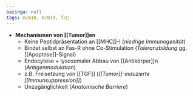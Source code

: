 ```yaml
---
bazinga: null
tags: m/m18, m/m19, f/🦀
---
```

- **Mechanismen von [[Tumor]]en**
	- Keine Peptidpräsentation an [[MHC]]-I (*niedrige Immunogenität*)
	- Bindet selbst an Fas-R ohne Co-Stimulation (*Toleranzbildung* gg. [[Apoptose]]-Signal)
	- Endocytose + lysosomaler Abbau von [[Antikörper]]n (*Antigenmodulation*)
	- z.B. Freisetzung von [[TGF]] (*[[Tumor]]-induzierte [[Immunsuppression]]*)
	- Unzugänglichkeit (*Anatomische Barriere*)